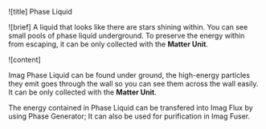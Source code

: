![title]
Phase Liquid

![brief]
A liquid that looks like there are stars shining within. You can see small pools of phase liquid underground. To preserve the energy 
within from escaping, it can be only collected with the **Matter Unit**.

![content]

Imag Phase Liquid can be found under ground, the high-energy particles they emit goes through the wall so you can see them across the wall easily. 
It can be only collected with the **Matter Unit**.

The energy contained in Phase Liquid can be transfered into Imag Flux by using Phase Generator; It can also be used for purification in Imag Fuser.